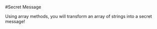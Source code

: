 #Secret Message

Using array methods, you will transform an array of strings into a secret message!
